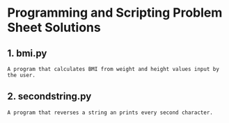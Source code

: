 # Programming and Scripting Problem Sheet Solutions

## 1. bmi.py

    A program that calculates BMI from weight and height values input by the user.


## 2. secondstring.py

    A program that reverses a string an prints every second character.